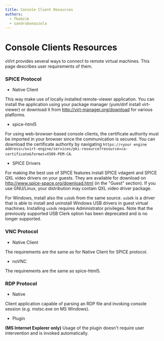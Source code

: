 ```yaml
---
title: Console Client Resources
authors:
  - fkobzik
  - sandrobonazzola
---
```


# Console Clients Resources

oVirt provides several ways to connect to remote virtual machines. This page describes user requirements of them.

### SPICE Protocol

*   Native Client

This way make use of locally installed remote-viewer application.
You can install the application using your package manager (yum/dnf install virt-viewer) or download it from <http://virt-manager.org/download> for various platforms.

*   spice-html5

For using web-browser-based console clients, the certificate authority must be imported in your browser since the communication is secured.
You can download the certificate authority by navigating `https://<your engine address>/ovirt-engine/services/pki-resource?resource=ca-certificate&format=X509-PEM-CA`.

*   SPICE Drivers

For making the best use of SPICE features install SPICE vdagent and SPICE QXL video drivers on your guests.
They are available for download on <http://www.spice-space.org/download.html> (in the "Guest" section).
If you use GNU/Linux, your distribution may contain QXL video driver package.

For Windows, install also the `usbdk` from the same source. `usbdk` is a driver that is able to install and uninstall Windows USB drivers in guest virtual machines.
Installing `usbdk` requires Administrator privileges. Note that the previously supported USB Clerk option has been deprecated and is no longer supported.

### VNC Protocol

*   Native Client

The requirements are the same as for Native Client for SPICE protocol.

*   noVNC

The requirements are the same as spice-html5.

### RDP Protocol

*   Native

Client application capable of parsing an RDP file and invoking console session (e.g. mstsc.exe on MS Windows).

*   Plugin

<b>(MS Internet Explorer only)</b> Usage of the plugin doesn't require user intervention and is invoked automatically.

